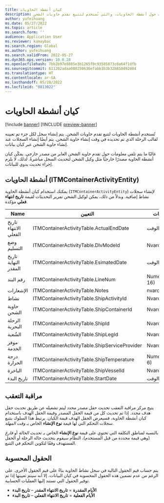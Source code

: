 ```yaml
---
title: كيان أنشطة الحاويات
description: يوفر هذا الموضوع معلومات حول أنشطة الحاويات، والتي تُستخدم لتتبع تقدم حاويات الشحن.
author: yufeihuang
ms.date: 05/27/2022
ms.topic: article
ms.search.form: ''
audience: Application User
ms.reviewer: kamaybac
ms.search.region: Global
ms.author: yufeihuang
ms.search.validFrom: 2022-05-27
ms.dyn365.ops.version: 10.0.28
ms.openlocfilehash: 7bb2b97e8885e3b1265f0c93585873c8a64f1dfb
ms.sourcegitcommit: 611202adaa080250636efabb3b3b32b850d92d04
ms.translationtype: HT
ms.contentlocale: ar-SA
ms.lasthandoff: 05/28/2022
ms.locfileid: "8813022"
---
```

# <a name="container-activities-entity"></a>كيان أنشطة الحاويات

[!include [banner](../includes/banner.md)]
[!INCLUDE [preview-banner](../includes/preview-banner.md)]
<!-- KFM: Preview until GA with 10.0.28 -->

تُستخدم أنشطة الحاويات لتتبع تقدم حاويات الشحن. يتم إنشاء سجل لكل جزء تم تعيينه لقالب الرحلة الذي تم تحديده في وقت إنشاء حاوية الشحن. يتم أيضًا إنشاء السجلات عند إنشاء حاوية الشحن عبر كيان بيانات.

غالبًا ما يتم تلقي معلومات حول تقدم حاوية الشحن العابر من مصدر خارجي. يمكّن كيان أنشطة الحاوية مصدرًا خارجيًا مثل وكيل الشحن لتحديث السجل مباشرةً. لذلك، لا يلزم إجراء تحديث يدوي للبيانات.

## <a name="container-activities-itmcontaineractivityentity"></a>أنشطة الحاويات (ITMContainerActivityEntity)

يمكنك استخدام كيان أنشطة الحاوية (`ITMContainerActivityEntity`) لإنشاء سجلات نشاط إضافية. وبدلاً من ذلك، يمكن لوكيل الشحن تمرير التحديثات لقيمة **تاريخ انتهاء فعلي** مؤكدة.

| Name | التعيين | نوع البيانات | مفتاح | إلزامي |
|---|---|---|---|---|
| تاريخ الانتهاء الفعلي | ITMContainerActivityTable.ActualEndDate | التاريخ والوقت | لا | لا |
| وضع التسليم | ITMContainerActivityTable.DlvModeId | Nvarchar(10) | لا | لا |
| تاريخ النهاية المقدر | ITMContainerActivityTable.EsimatedDate | التاريخ والوقت | لا | لا |
| رقم البند | ITMContainerActivityTable.LineNum | Numeric(32, 16) | **نعم** | لا |
| الإشعارات | ITMContainerActivityTable.Notes | nvarchar(MAX) | لا | لا |
| نشاط | ITMContainerActivityTable.ShipActivityId | Nvarchar(10) | لا | **نعم** |
| حاوية الشحن | ITMContainerActivityTable.ShipContainerId | Nvarchar(20) | **نعم** | **نعم** |
| الرحلة البحرية | ITMContainerActivityTable.ShipId | Nvarchar(20) | **نعم** | **نعم** |
| الشُعبة | ITMContainerActivityTable.ShipLegId | Nvarchar(20) | لا | **نعم** |
| موفر الخدمة | ITMContainerActivityTable.ShipServiceProvider | Nvarchar(20) | لا | لا |
| درجة الحرارة | ITMContainerActivityTable.ShipTemperature | Numeric(32, 6) | لا | لا |
| الباخرة | ITMContainerActivityTable.ShipVesselId | Nvarchar(20) | لا | لا |
| تاريخ البدء | ITMContainerActivityTable.StartDate | التاريخ والوقت | لا | لا |

## <a name="tracking-control"></a>مراقبة التعقب

يتيح مركز مراقبة التعقب تحديث حقل مصدر محدد ليتم تشغيله عن طريق تحديث حقل هدف محدد. إذا تم تحديث كل من قيمة الحقل المصدر وقيمة الحقل الهدف باستخدام كيان أنشطة الحاوية، فسيعرض الحقل الهدف قيمة الكيان. يرتبط هذا السلوك بتتبع سجلات التحكم التي لها قيمة **نوع الإنشاء** الخاص بـ *وقت المهلة*.

بالنسبة لمناطق التكلفة التي تحتوي على قيمة **نوع الإنشاء** الخاص بـ *تحديث الحالة* أو *فارغ* (وهي قيمة محددة من قبل المستخدم)، النظام سيقوم بتحديث حالة الرحلة أو الحقل المستهدف وفقًا لتكوين التحكم في التتبع.

## <a name="calculated-fields"></a>الحقول المحسوبة

يتم حساب قيم الحقول التالية في سجل نشاط الحاوية بناءً على قيم الحقول الأخرى. على الرغم من عدم تضمين هذه الحقول المحسوبة في كيان البيانات، إلا أنه سيتم تعيينها إذا تم توفير الحقول التي تستند إليها العمليات الحسابية.

- **الأيام المقدرة** = **تاريخ الانتهاء المقدر** – **تاريخ البدء**
- **الأيام الفعلية** = **تاريخ الانتهاء الفعلي** – **تاريخ البدء**
